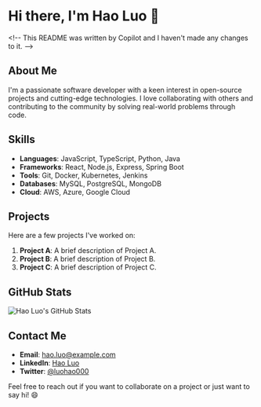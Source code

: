 # Hi there, I'm Hao Luo 👋

\<!-- This README was written by Copilot and I haven't made any changes to it. -->

## About Me
I'm a passionate software developer with a keen interest in open-source projects and cutting-edge technologies. I love collaborating with others and contributing to the community by solving real-world problems through code.

## Skills
- **Languages**: JavaScript, TypeScript, Python, Java
- **Frameworks**: React, Node.js, Express, Spring Boot
- **Tools**: Git, Docker, Kubernetes, Jenkins
- **Databases**: MySQL, PostgreSQL, MongoDB
- **Cloud**: AWS, Azure, Google Cloud

## Projects
Here are a few projects I've worked on:
1. **Project A**: A brief description of Project A.
2. **Project B**: A brief description of Project B.
3. **Project C**: A brief description of Project C.

## GitHub Stats
![Hao Luo's GitHub Stats](https://github-readme-stats.vercel.app/api?username=luohao000&show_icons=true&theme=radical)

## Contact Me
- **Email**: hao.luo@example.com
- **LinkedIn**: [Hao Luo](https://www.linkedin.com/in/haoluo)
- **Twitter**: [@luohao000](https://twitter.com/luohao000)

Feel free to reach out if you want to collaborate on a project or just want to say hi! 😄
